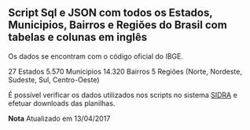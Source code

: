 ## Script Sql e JSON com todos os Estados, Municipios, Bairros e Regiões do Brasil com tabelas e colunas em inglês

Os dados se encontram com o código oficial do IBGE.

27 Estados 
5.570 Municipios
14.320 Bairros
5 Regiões (Norte, Nordeste, Sudeste, Sul, Centro-Oeste)

É possível verificar os dados utilizados nos scripts no sistema [SIDRA](https://sidra.ibge.gov.br/territorio) e efetuar downloads das planilhas.

**Nota** Atualizado em 13/04/2017


